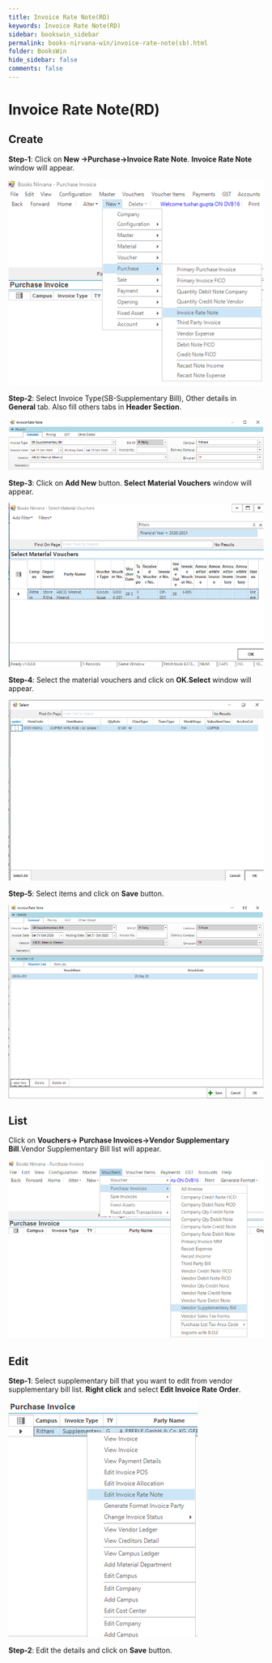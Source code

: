 ```yaml
---
title: Invoice Rate Note(RD)
keywords: Invoice Rate Note(RD)
sidebar: bookswin_sidebar
permalink: books-nirvana-win/invoice-rate-note(sb).html
folder: BooksWin
hide_sidebar: false
comments: false
---
```


# Invoice Rate Note(RD)

## Create

**Step-1**: Click on **New ->Purchase->Invoice Rate Note**. **Invoice Rate Note** window will appear.

![](/images/InvoiceRateNote(RC)SelectMenu.png)

**Step-2**: Select Invoice Type(SB-Supplementary Bill), Other details in **General** tab. Also fill others tabs in **Header Section**.

![](/images/InvoiceRateNote(SB)General.png)

**Step-3**: Click on **Add New** button. **Select Material Vouchers** window will appear.

![](/images/InvoiceRateNote(SB)SMVForm.png)

**Step-4**: Select the material vouchers and click on **OK**.**Select** window will appear.

![](/images/InvoiceRateNote(SB)SelectForm.png)

**Step-5**: Select items and click on **Save** button.

![](/images/InvoiceRateNote(SB)Save.png)

## List  

Click on **Vouchers-> Purchase Invoices->Vendor Supplementary Bill**.Vendor Supplementary Bill list will appear.
 
![](/images/InvoiceRateNote(SB)List.png)

## Edit

**Step-1**: Select supplementary bill that you want to edit from vendor supplementary bill list. **Right click** and select **Edit Invoice Rate Order**.

![](/images/InvoiceRateNote(SB)Edit.png)

**Step-2**: Edit the details and click on **Save** button.